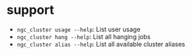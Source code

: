 # support

* `ngc_cluster usage --help`: List user usage
* `ngc_cluster hang --help`: List all hanging jobs
* `ngc_cluster alias --help`: List all available cluster aliases
